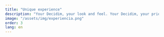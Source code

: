 ```yaml
---
title: "Unique experience"
description: "Your Decidim, your look and feel. Your Decidim, your priorities. With our Agile methodology, you will participate in the evolution of the project."
image: "/assets/img/experiencia.png"
order: 3
lang: en
---
```

